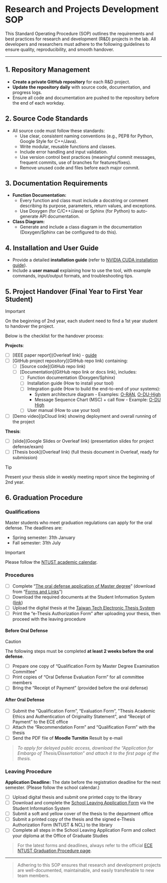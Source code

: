 # Research and Projects Development SOP

This Standard Operating Procedure (SOP) outlines the requirements and best practices for research and development (R&D) projects in the lab. All developers and researchers must adhere to the following guidelines to ensure quality, reproducibility, and smooth handover.

---

## 1. Repository Management

- **Create a private GitHub repository** for each R&D project.
- **Update the repository daily** with source code, documentation, and progress logs.
- Ensure all code and documentation are pushed to the repository before the end of each workday.

## 2. Source Code Standards

- All source code must follow these standards:
  - Use clear, consistent naming conventions (e.g., PEP8 for Python, Google Style for C++/Java).
  - Write modular, reusable functions and classes.
  - Include error handling and input validation.
  - Use version control best practices (meaningful commit messages, frequent commits, use of branches for features/fixes).
  - Remove unused code and files before each major commit.

## 3. Documentation Requirements

- **Function Documentation:**
  - Every function and class must include a docstring or comment describing its purpose, parameters, return values, and exceptions.
  - Use Doxygen (for C/C++/Java) or Sphinx (for Python) to auto-generate API documentation.
- **Class Diagram:**
  - Generate and include a class diagram in the documentation (Doxygen/Sphinx can be configured to do this).

## 4. Installation and User Guide

- Provide a detailed **installation guide** (refer to [NVIDIA CUDA installation guide](https://docs.nvidia.com/cuda/cuda-installation-guide-linux/)).
- Include a **user manual** explaining how to use the tool, with example commands, input/output formats, and troubleshooting tips.

## 5. Project Handover (Final Year to First Year Student)

> [!IMPORTANT]
> On the beginning of 2nd year, each student need to find a 1st year student to handover the project.  

Below is the checklist for the handover process:

**Projects**:

- [ ] [IEEE paper report](Overleaf link) - [guide](./paper-writing.md)
- [ ] [GitHub project repository](GitHub repo link) containing:
  - [ ] [Source code](GitHub repo link)
  - [ ] [Documentation](GitHub repo link or docs link), includes:
    - [ ] Function documentation (Doxygen/Sphinx)
    - [ ] Installation guide (How to install your tool)
    - [ ] Integration guide (How to build the end-to-end of your systems):
      - System architecture diagram - Examples: [O-RAN](https://docs.o-ran-sc.org/en/latest/_images/o-ran-architecture.png), [O-DU-High](https://docs.o-ran-sc.org/projects/o-ran-sc-o-du-l2/en/latest/overview.html#o-du-high-architecture)
      - Message Sequence Chart (MSC) + call flow - Example: [O-DU High](https://docs.o-ran-sc.org/projects/o-ran-sc-o-du-l2/en/latest/overview.html#o-du-high-functionality)
    - [ ] User manual (How to use your tool)
- [ ] [Demo video](pCloud link) showing deployment and overall running of the project

**Thesis**:

- [ ] [slide](Google Slides or Overleaf link) (presentation slides for project defense/exam)
- [ ] [Thesis book](Overleaf link) (full thesis document in Overleaf, ready for submission)

> [!TIP]
> Present your thesis slide in weekly meeting report since the beginning of 2nd year.

## 6. Graduation Procedure

### Qualifications

Master students who meet graduation regulations can apply for the oral defense. The deadlines are:

- Spring semester: 31th January
- Fall semester: 31th July

> [!IMPORTANT]
> Please follow the [NTUST academic calendar](https://www.academic.ntust.edu.tw/p/412-1048-8756.php?Lang=en).

### Procedures

- [ ] Complete “[The oral defense application of Master degree](https://ece.ntust.edu.tw/var/file/17/1017/img/Master_s_Academic_Degree_Examination_Orals_Recommend_Application_Form_1131008.docx)” (download from “[Forms and Links](https://ece.ntust.edu.tw/p/412-1017-1400.php?Lang=en)”)
- [ ] Download the required documents at the Student Information System ([link](https://www.academic.ntust.edu.tw/p/412-1048-8234.php?Lang=en))
- [ ] Upload the digital thesis at the [Taiwan Tech Electronic Thesis System](https://etheses.lib.ntust.edu.tw/cgi-bin/gs32/gsweb.cgi/ccd=PrUzwJ/webmge?switchlang=en)
- [ ] Print the “e-Thesis Authorization Form” after uploading your thesis, then proceed with the leaving procedure

#### Before Oral Defense 

> [!CAUTION]
> The following steps must be completed **at least 2 weeks before the oral defense**.

- [ ] Prepare one copy of “Qualification Form by Master Degree Examination Committee”
- [ ] Print copies of “Oral Defense Evaluation Form” for all committee members
- [ ] Bring the “Receipt of Payment” (provided before the oral defense)

#### After Oral Defense

- [ ] Submit the “Qualification Form”, “Evaluation Form”, "Thesis Academic Ethics and Authentication of Originality Statement", and “Receipt of Payment” to the ECE office
- [ ] Attach the “Recommendation Form” and “Qualification Form” with the thesis
- [ ] Send the PDF file of **Moodle Turnitin** Result by e-mail

> *To apply for delayed public access, download the “Application for Embargo of Thesis/Dissertation” and attach it to the first page of the thesis.*

### Leaving Procedure

**Application Deadline:** The date before the registration deadline for the next semester. (Please follow the school calendar.)

- [ ] Upload digital thesis and submit one printed copy to the library
- [ ] Download and complete the [School Leaving Application Form](https://www.academic.ntust.edu.tw/p/412-1048-8234.php?Lang=en) via the Student Information System
- [ ] Submit a soft and yellow cover of the thesis to the department office
- [ ] Submit a printed copy of the thesis and the signed e-Thesis Authorization Form (NTUST & NCL) to the library
- [ ] Complete all steps in the School Leaving Application Form and collect your diploma at the Office of Graduate Studies

> For the latest forms and deadlines, always refer to the official [ECE NTUST Graduation Procedure page](https://ece.ntust.edu.tw/p/412-1017-10490.php?Lang=en).

---

> Adhering to this SOP ensures that research and development projects are well-documented, maintainable, and easily transferable to new team members.
